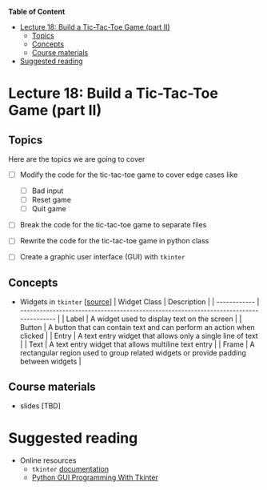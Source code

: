 
**Table of Content**
- [Lecture 18: Build a Tic-Tac-Toe Game (part II)](#lecture-18-build-a-tic-tac-toe-game-part-ii)
  - [Topics](#topics)
  - [Concepts](#concepts)
  - [Course materials](#course-materials)
- [Suggested reading](#suggested-reading)

# Lecture 18: Build a Tic-Tac-Toe Game (part II)

## Topics
Here are the topics we are going to cover
* [ ] Modify the code for the tic-tac-toe game to cover edge cases like
  * [ ] Bad input
  * [ ] Reset game
  * [ ] Quit game
* [ ] Break the code for the tic-tac-toe game to separate files
* [ ] Rewrite the code for the tic-tac-toe game in python class
* [ ] Create a graphic user interface (GUI) with `tkinter`


## Concepts
* Widgets in `tkinter` [[source](https://realpython.com/python-gui-tkinter/#working-with-widgets)]
  | Widget Class | Description                                                                           |
  | ------------ | ------------------------------------------------------------------------------------- |
  | Label        | A widget used to display text on the screen                                           |
  | Button       | A button that can contain text and can perform an action when clicked                 |
  | Entry        | A text entry widget that allows only a single line of text                            |
  | Text         | A text entry widget that allows multiline text entry                                  |
  | Frame        | A rectangular region used to group related widgets or provide padding between widgets |

## Course materials
* slides [TBD]

# Suggested reading
* Online resources
  * `tkinter` [documentation](https://docs.python.org/3/library/tkinter.html)
  * [Python GUI Programming With Tkinter](https://realpython.com/python-gui-tkinter/)
